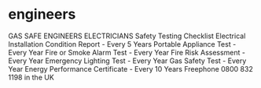 # engineers
GAS SAFE ENGINEERS   ELECTRICIANS             Safety Testing Checklist   Electrical Installation Condition Report - Every 5 Years Portable Appliance Test - Every Year Fire or Smoke Alarm Test - Every Year  Fire Risk Assessment - Every Year Emergency Lighting Test - Every Year  Gas Safety Test - Every Year Energy Performance Certificate - Every 10 Years              Freephone 0800 832 1198 in the UK 
